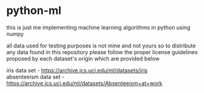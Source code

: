 # python-ml
this is just me implementing machine learning algorithms in python using numpy  

all data used for testing purposes is not mine and not yours so to distribute  
any data found in this repository please follow the proper license guidelines  
proposed by each dataset's origin which are provided below  

iris data set - https://archive.ics.uci.edu/ml/datasets/iris  
absenteeism data set - https://archive.ics.uci.edu/ml/datasets/Absenteeism+at+work
